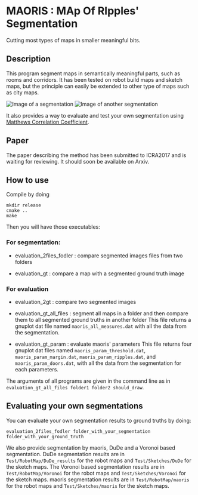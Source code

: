 # MAORIS : MAp Of RIpples' Segmentation

Cutting most types of maps in smaller meaningful bits.

## Description

This program segment maps in semantically meaningful parts, such as rooms and corridors. It has been tested on robot build maps and sketch maps, but the principle can easily be extended to other type of maps such as city maps.

![Image of a segmentation](//https://github.com/MalcolmMielle/maoris/Images/maoris_NLB_straighten_color.png)
![Image of another segmentation](//https://github.com/MalcolmMielle/maoris/Images/maoris_Freiburg101_scan_straighten_color.png)

It also provides a way to evaluate and test your own segmentation using [Matthews Correlation Coefficient](https://en.wikipedia.org/wiki/Matthews_correlation_coefficient).

## Paper 

The paper describing the method has been submitted to ICRA2017 and is waiting for reviewing. It should soon be available on Arxiv.

## How to use

Compile by doing 

```
mkdir release
cmake ..
make
```

Then you will have those executables:

### For segmentation:

* evaluation_2files_fodler : compare segmented images files from two folders

* evaluation_gt : compare a map with a segmented ground truth image

### For evaluation

* evaluation_2gt : compare two segmented images
 
* evaluation_gt_all_files : segment all maps in a folder and then compare them to all segmented ground truths in another folder
This file returns a gnuplot dat file named `maoris_all_measures.dat` with all the data from the segmentation.

* evaluation_gt_param : evaluate maoris' parameters
This file returns four gnuplot dat files named `maoris_param_threshold.dat`, `maoris_param_margin.dat`, `maoris_param_ripples.dat`, and `maoris_param_doors.dat`, with all the data from the segmentation for each parameters.

The arguments of all programs are given in the command line as in `evaluation_gt_all_files folder1 folder2 should_draw`.

## Evaluating your own segmentations

You can evaluate your own segmentation results to ground truths by doing:

```
evaluation_2files_fodler folder_with_your_segmentation folder_with_your_ground_truth
```

We also provide segmentation by maoris, DuDe and a Voronoi based segmentation. DuDe segmentation results are in `Test/RobotMap/DuDe_results` for the robot maps and `Test/Sketches/DuDe` for the sketch maps. The Voronoi based segmentation results are in `Test/RobotMap/Voronoi` for the robot maps and `Test/Sketches/Voronoi` for the sketch maps. maoris segmentation results are in `Test/RobotMap/maoris` for the robot maps and `Test/Sketches/maoris` for the sketch maps.
